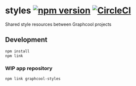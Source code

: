 # styles [![npm version](https://badge.fury.io/js/graphcool-styles.svg)](https://badge.fury.io/js/graphcool-styles) [![CircleCI](https://circleci.com/gh/graphcool/styles.svg?style=svg)](https://circleci.com/gh/graphcool/styles)
Shared style resources between Graphcool projects

## Development

```sh
npm install
npm link
```

### WIP app repository

```sh
npm link graphcool-styles
```